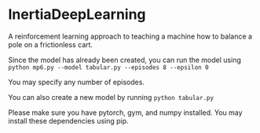 # InertiaDeepLearning
A reinforcement learning approach to teaching a machine how to balance a pole on a frictionless cart.


Since the model has already been created, you can run the model using `python mp6.py --model tabular.py --episodes 8 --epsilon 0`

You may specify any number of episodes.

You can also create a new model by running `python tabular.py`

Please make sure you have pytorch, gym, and numpy installed. You may install these dependencies using pip.
